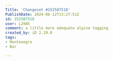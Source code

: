 ```yaml
---
Title: 'Changeset #152587518'
PublishDate: 2024-06-12T13:27:51Z
id: 152587518
user: L29Ah
comment: a little more adequate alpine tagging
created_by: iD 2.29.0
tags:
- Montenegro
- Bar

---
```

